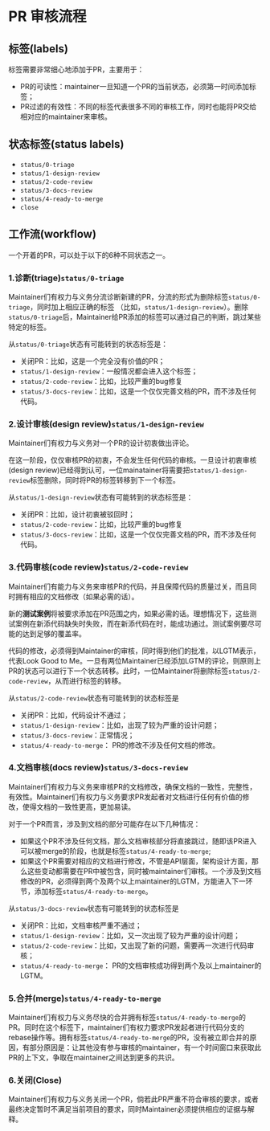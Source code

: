 # PR 审核流程

## 标签(labels)

标签需要非常细心地添加于PR，主要用于：

* PR的可读性：maintainer一旦知道一个PR的当前状态，必须第一时间添加标签；
* PR过滤的有效性：不同的标签代表很多不同的审核工作，同时也能将PR交给相对应的maintainer来审核。

## 状态标签(status labels)

 * `status/0-triage`
 * `status/1-design-review`
 * `status/2-code-review`
 * `status/3-docs-review`
 * `status/4-ready-to-merge`
 * `close`

## 工作流(workflow)

一个开着的PR，可以处于以下的6种不同状态之一。

### 1.诊断(triage)`status/0-triage`

Maintainer们有权力与义务分流诊断新建的PR，分流的形式为删除标签`status/0-triage`，同时加上相应正确的标签
（比如，`status/1-design-review`）。删除`status/0-triage`后，Maintainer给PR添加的标签可以通过自己的判断，跳过某些特定的标签。

从`status/0-triage`状态有可能转到的状态标签是：

* 关闭PR：比如，这是一个完全没有价值的PR；
* `status/1-design-review`：一般情况都会进入这个标签；
* `status/2-code-review`：比如，比较严重的bug修复
* `status/3-docs-review`：比如，这是一个仅仅完善文档的PR，而不涉及任何代码。

### 2.设计审核(design review)`status/1-design-review`

Maintainer们有权力与义务对一个PR的设计初衷做出评论。

在这一阶段，仅仅审核PR的初衷，不会发生任何代码的审核。一旦设计初衷审核(design review)已经得到认可，一位mainatainer将需要把`status/1-design-review`标签删除，同时将PR的标签转移到下一个标签。

从`status/1-design-review`状态有可能转到的状态标签是：

* 关闭PR：比如，设计初衷被驳回时；
* `status/2-code-review`：比如，比较严重的bug修复
* `status/3-docs-review`：比如，这是一个仅仅完善文档的PR，而不涉及任何代码。

### 3.代码审核(code review)`status/2-code-review`

Maintainer们有能力与义务来审核PR的代码，并且保障代码的质量过关，而且同时拥有相应的文档修改（如果必需的话）。

新的**测试案例**将被要求添加在PR范围之内，如果必需的话。理想情况下，这些测试案例在新添代码缺失时失败，而在新添代码在时，能成功通过。测试案例要尽可能的达到足够的覆盖率。

代码的修改，必须得到Maintainer的审核，同时得到他们的批准，以LGTM表示，代表Look Good to Me。一旦有两位Maintainer已经添加LGTM的评论，则原则上PR的状态可以进行下一个状态转移。此时，一位Maintainer将删除标签`status/2-code-review`，从而进行标签的转移。

从`status/2-code-review`状态有可能转到的状态标签是

* 关闭PR：比如，代码设计不通过；
* `status/1-design-review`：比如，出现了较为严重的设计问题；
* `status/3-docs-review`：正常情况；
* `status/4-ready-to-merge`： PR的修改不涉及任何文档的修改。

### 4.文档审核(docs review)`status/3-docs-review`

Maintainer们有权力与义务来审核PR的文档修改，确保文档的一致性，完整性，有效性。Maintainer们有权力与义务要求PR发起者对文档进行任何有价值的修改，使得文档的一致性更高，更加易读。

对于一个PR而言，涉及到文档的部分可能存在以下几种情况：

* 如果这个PR不涉及任何文档，那么文档审核部分将直接跳过，随即该PR进入可以被merge的阶段，也就是标签`status/4-ready-to-merge`;
* 如果这个PR需要对相应的文档进行修改，不管是API层面，架构设计方面，那么这些变动都需要在PR中被包含，同时被maintainer们审核。一个涉及到文档修改的PR，必须得到两个及两个以上maintainer的LGTM，方能进入下一环节，添加标签`status/4-ready-to-merge`。

从`status/3-docs-review`状态有可能转到的状态标签是

* 关闭PR：比如，文档审核严重不通过；
* `status/1-design-review`：比如，又一次出现了较为严重的设计问题；
* `status/2-code-review`：比如，又出现了新的问题，需要再一次进行代码审核；
* `status/4-ready-to-merge`： PR的文档审核成功得到两个及以上maintainer的LGTM。

### 5.合并(merge)`status/4-ready-to-merge`

Maintainer们有权力与义务尽快的合并拥有标签`status/4-ready-to-merge`的PR。同时在这个标签下，maintainer们有权力要求PR发起者进行代码分支的rebase操作等。拥有标签`status/4-ready-to-merge`的PR，没有被立即合并的原因，有部分原因是：让其他没有参与审核的maintainer，有一个时间窗口来获取此PR的上下文，争取在maintainer之间达到更多的共识。

### 6.关闭(Close)

Maintainer们有权力与义务关闭一个PR，倘若此PR严重不符合审核的要求，或者最终决定暂时不满足当前项目的要求，同时Maintainer必须提供相应的证据与解释。